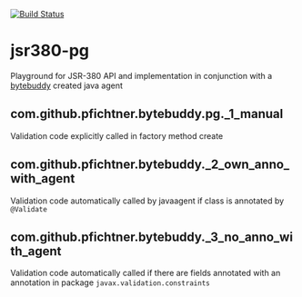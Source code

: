 [![Build Status](https://travis-ci.org/pfichtner/jsr380-pg.svg?branch=master)](https://travis-ci.org/pfichtner/jsr380-pg)

# jsr380-pg

Playground for JSR-380 API and implementation in conjunction with a [bytebuddy](https://bytebuddy.net/) created java agent

com.github.pfichtner.bytebuddy.pg._1_manual
-------------------------------------------
Validation code explicitly called in factory method create

com.github.pfichtner.bytebuddy._2_own_anno_with_agent
-----------------------------------------------------
Validation code automatically called by javaagent if class is annotated by ``@Validate``

com.github.pfichtner.bytebuddy._3_no_anno_with_agent
----------------------------------------------------
Validation code automatically called if there are fields annotated with an annotation in package ``javax.validation.constraints``


	

